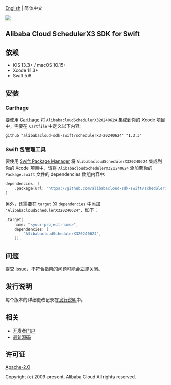 [English](README.md) | 简体中文

![](https://aliyunsdk-pages.alicdn.com/icons/AlibabaCloud.svg)

## Alibaba Cloud SchedulerX3 SDK for Swift

## 依赖

- iOS 13.3+ / macOS 10.15+
- Xcode 11.3+
- Swift 5.6

## 安装

### Carthage

要使用 [Carthage](https://github.com/Carthage/Carthage) 将 `AlibabacloudSchedulerX320240624` 集成到你的 Xcode 项目中，需要在 `Cartfile` 中定义以下内容:

```ogdl
github "alibabacloud-sdk-swift/schedulerx3-20240624" "1.3.3"
```

### Swift 包管理工具

要使用 [Swift Package Manager](https://swift.org/package-manager/) 将 `AlibabacloudSchedulerX320240624` 集成到你的 Xcode 项目中，请将 `AlibabacloudSchedulerX320240624` 添加至你的 `Package.swift` 文件的 dependencies 数组内容中:

```swift
dependencies: [
    .package(url: "https://github.com/alibabacloud-sdk-swift/schedulerx3-20240624.git", from: "1.3.3")
]
```

另外，还需要在 `target` 的 `dependencies` 中添加 `"AlibabacloudSchedulerX320240624"`，如下：

```swift
.target(
    name: "<your-project-name>",
    dependencies: [
        "AlibabacloudSchedulerX320240624",
    ]),
```

## 问题

[提交 Issue](https://github.com/alibabacloud-sdk-swift/schedulerx3-20240624/issues/new)，不符合指南的问题可能会立即关闭。

## 发行说明

每个版本的详细更改记录在[发行说明](./ChangeLog.txt)中。

## 相关

* [开发者门户](https://next.api.aliyun.com/home)
* [最新源码](https://github.com/alibabacloud-sdk-swift/schedulerx3-20240624)

## 许可证

[Apache-2.0](http://www.apache.org/licenses/LICENSE-2.0)

Copyright (c) 2009-present, Alibaba Cloud All rights reserved.
